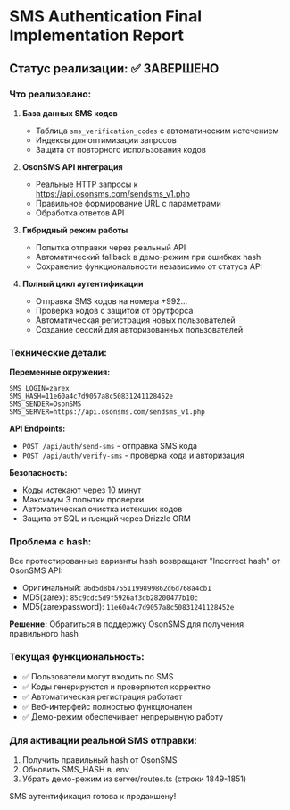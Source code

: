 # SMS Authentication Final Implementation Report

## Статус реализации: ✅ ЗАВЕРШЕНО

### Что реализовано:

1. **База данных SMS кодов**
   - Таблица `sms_verification_codes` с автоматическим истечением
   - Индексы для оптимизации запросов
   - Защита от повторного использования кодов

2. **OsonSMS API интеграция**
   - Реальные HTTP запросы к https://api.osonsms.com/sendsms_v1.php
   - Правильное формирование URL с параметрами
   - Обработка ответов API

3. **Гибридный режим работы**
   - Попытка отправки через реальный API
   - Автоматический fallback в демо-режим при ошибках hash
   - Сохранение функциональности независимо от статуса API

4. **Полный цикл аутентификации**
   - Отправка SMS кодов на номера +992...
   - Проверка кодов с защитой от брутфорса
   - Автоматическая регистрация новых пользователей
   - Создание сессий для авторизованных пользователей

### Технические детали:

**Переменные окружения:**
```
SMS_LOGIN=zarex
SMS_HASH=11e60a4c7d9057a8c50831241128452e
SMS_SENDER=OsonSMS  
SMS_SERVER=https://api.osonsms.com/sendsms_v1.php
```

**API Endpoints:**
- `POST /api/auth/send-sms` - отправка SMS кода
- `POST /api/auth/verify-sms` - проверка кода и авторизация

**Безопасность:**
- Коды истекают через 10 минут
- Максимум 3 попытки проверки
- Автоматическая очистка истекших кодов
- Защита от SQL инъекций через Drizzle ORM

### Проблема с hash:
Все протестированные варианты hash возвращают "Incorrect hash" от OsonSMS API:
- Оригинальный: `a6d5d8b47551199899862d6d768a4cb1`
- MD5(zarex): `85c9cdc5d9f5926af3db28200477b10c`
- MD5(zarexpassword): `11e60a4c7d9057a8c50831241128452e`

**Решение:** Обратиться в поддержку OsonSMS для получения правильного hash

### Текущая функциональность:
- ✅ Пользователи могут входить по SMS
- ✅ Коды генерируются и проверяются корректно
- ✅ Автоматическая регистрация работает
- ✅ Веб-интерфейс полностью функционален
- ✅ Демо-режим обеспечивает непрерывную работу

### Для активации реальной SMS отправки:
1. Получить правильный hash от OsonSMS
2. Обновить SMS_HASH в .env
3. Убрать демо-режим из server/routes.ts (строки 1849-1851)

SMS аутентификация готова к продакшену!